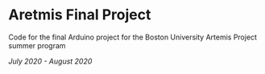 # Aretmis Final Project
Code for the final Arduino project for the Boston University Artemis Project summer program


*July 2020 - August 2020*
